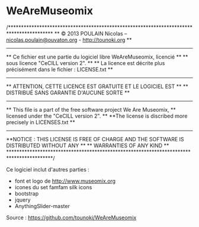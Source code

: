 WeAreMuseomix
=============
/*****************************************************************************************
** © 2013 POULAIN Nicolas – nicolas.poulain@ouvaton.org - http://tounoki.org **
** **
** Ce fichier est une partie du logiciel libre WeAreMuseomix, licencié **
** sous licence "CeCILL version 2". **
** La licence est décrite plus précisément dans le fichier : LICENSE.txt **
** **
** ATTENTION, CETTE LICENCE EST GRATUITE ET LE LOGICIEL EST **
** DISTRIBUÉ SANS GARANTIE D'AUCUNE SORTE **
** ** ** ** **
** This file is a part of the free software project We Are Museomix,
** licensed under the "CeCILL version 2". **
**The license is discribed more precisely in LICENSES.txt **
** **
**NOTICE : THIS LICENSE IS FREE OF CHARGE AND THE SOFTWARE IS DISTRIBUTED WITHOUT ANY **
** WARRANTIES OF ANY KIND **
*****************************************************************************************/

Ce logiciel inclut d'autres parties :
- font et logo de http://www.museomix.org
- icones du set famfam silk icons
- bootstrap
- jquery
- AnythingSlider-master

Source :
https://github.com/tounoki/WeAreMuseomix

